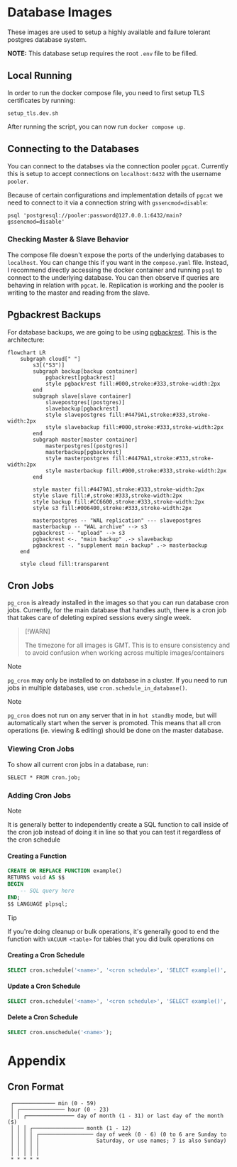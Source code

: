 # Database Images

These images are used to setup a highly available and failure tolerant postgres database system.

**NOTE:** This database setup requires the root `.env` file to be filled.

## Local Running

In order to run the docker compose file, you need to first setup TLS certificates by running:

```
setup_tls.dev.sh
```

After running the script, you can now run `docker compose up`.

## Connecting to the Databases

You can connect to the databses via the connection pooler `pgcat`. Currently this is setup
to accept connections on `localhost:6432` with the username `pooler`.

Because of certain configurations and implementation details of `pgcat` we need to connect to it via
a connection string with `gssencmod=disable`:

```
psql 'postgresql://pooler:password@127.0.0.1:6432/main?gssencmod=disable'
```

### Checking Master & Slave Behavior

The compose file doesn't expose the ports of the underlying databases to `localhost`. You can change
this if you want in the `compose.yaml` file. Instead, I recommend directly accessing the docker container
and running `psql` to connect to the underlying database. You can then observe if queries are behaving
in relation with `pgcat`. Ie. Replication is working and the pooler is writing to the master and reading
from the slave.

## Pgbackrest Backups

For database backups, we are going to be using [pgbackrest](https://pgbackrest.org). This is the architecture:

```mermaid
flowchart LR
    subgraph cloud[" "]
        s3[("S3")]
        subgraph backup[backup container]
            pgbackrest[pgbackrest]
            style pgbackrest fill:#000,stroke:#333,stroke-width:2px
        end
        subgraph slave[slave container]
            slavepostgres[(postgres)]
            slavebackup[pgbackrest]
            style slavepostgres fill:#4479A1,stroke:#333,stroke-width:2px
            style slavebackup fill:#000,stroke:#333,stroke-width:2px
        end
        subgraph master[master container]
            masterpostgres[(postgres)]
            masterbackup[pgbackrest]
            style masterpostgres fill:#4479A1,stroke:#333,stroke-width:2px
            style masterbackup fill:#000,stroke:#333,stroke-width:2px
        end

        style master fill:#4479A1,stroke:#333,stroke-width:2px
        style slave fill:#,stroke:#333,stroke-width:2px
        style backup fill:#CC6600,stroke:#333,stroke-width:2px
        style s3 fill:#006400,stroke:#333,stroke-width:2px

        masterpostgres -- "WAL replication" --- slavepostgres
        masterbackup -- "WAL archive" --> s3
        pgbackrest -- "upload" --> s3
        pgbackrest <-. "main backup" .-> slavebackup
        pgbackrest -. "supplement main backup" .-> masterbackup
    end

    style cloud fill:transparent
```

## Cron Jobs

`pg_cron` is already installed in the images so that you can run database cron jobs. Currently, for
the main database that handles auth, there is a cron job that takes care of deleting expired sessions
every single week.

> [!WARN]
>
> The timezone for all images is GMT. This is to ensure consistency and to avoid confusion when working
> across multiple images/containers

> [!NOTE]
>
> `pg_cron` may only be installed to on database in a cluster. If you need to run jobs in multiple
> databases, use `cron.schedule_in_database()`.

> [!NOTE]
>
> `pg_cron` does not run on any server that in in `hot standby` mode, but will automatically
> start when the server is promoted. This means that all cron operations (ie. viewing & editing) should
> be done on the master database.

### Viewing Cron Jobs

To show all current cron jobs in a database, run:

```
SELECT * FROM cron.job;
```

### Adding Cron Jobs

> [!NOTE]
>
> It is generally better to independently create a SQL function to call inside of the cron job instead
> of doing it in line so that you can test it regardless of the cron schedule

#### Creating a Function

```sql
CREATE OR REPLACE FUNCTION example()
RETURNS void AS $$
BEGIN
    -- SQL query here
END;
$$ LANGUAGE plpsql;
```

> [!TIP]
>
> If you're doing cleanup or bulk operations, it's generally good to end the function with
> `VACUUM <table>` for tables that you did bulk operations on

#### Creating a Cron Schedule

```sql
SELECT cron.schedule('<name>', '<cron schedule>', 'SELECT example()', '[optional: specify database]');
```

#### Update a Cron Schedule

```sql
SELECT cron.schedule('<name>', '<cron schedule>', 'SELECT example()', '[optional: specify database]');
```

#### Delete a Cron Schedule

```sql
SELECT cron.unschedule('<name>');
```

# Appendix

## Cron Format

```
 ┌───────────── min (0 - 59)
 │ ┌────────────── hour (0 - 23)
 │ │ ┌─────────────── day of month (1 - 31) or last day of the month ($)
 │ │ │ ┌──────────────── month (1 - 12)
 │ │ │ │ ┌───────────────── day of week (0 - 6) (0 to 6 are Sunday to
 │ │ │ │ │                  Saturday, or use names; 7 is also Sunday)
 │ │ │ │ │
 │ │ │ │ │
 * * * * *
```
